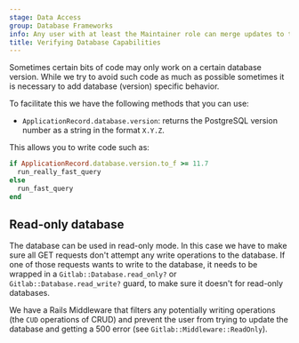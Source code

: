 ```yaml
---
stage: Data Access
group: Database Frameworks
info: Any user with at least the Maintainer role can merge updates to this content. For details, see https://docs.gitlab.com/development/development_processes/#development-guidelines-review.
title: Verifying Database Capabilities
---
```


Sometimes certain bits of code may only work on a certain database
version. While we try to avoid such code as much as possible sometimes it is
necessary to add database (version) specific behavior.

To facilitate this we have the following methods that you can use:

- `ApplicationRecord.database.version`: returns the PostgreSQL version number as a string
  in the format `X.Y.Z`.

This allows you to write code such as:

```ruby
if ApplicationRecord.database.version.to_f >= 11.7
  run_really_fast_query
else
  run_fast_query
end
```

## Read-only database

The database can be used in read-only mode. In this case we have to
make sure all GET requests don't attempt any write operations to the
database. If one of those requests wants to write to the database, it needs
to be wrapped in a `Gitlab::Database.read_only?` or `Gitlab::Database.read_write?`
guard, to make sure it doesn't for read-only databases.

We have a Rails Middleware that filters any potentially writing
operations (the `CUD` operations of CRUD) and prevent the user from trying
to update the database and getting a 500 error (see `Gitlab::Middleware::ReadOnly`).
